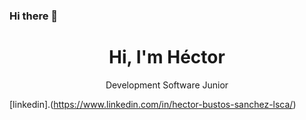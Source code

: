 ### Hi there 👋
<div id=header align="center">
    <h1>Hi, I'm Héctor</h1>
    <p>Development Software Junior</p>
</div>

[linkedin].(https://www.linkedin.com/in/hector-bustos-sanchez-lsca/)
